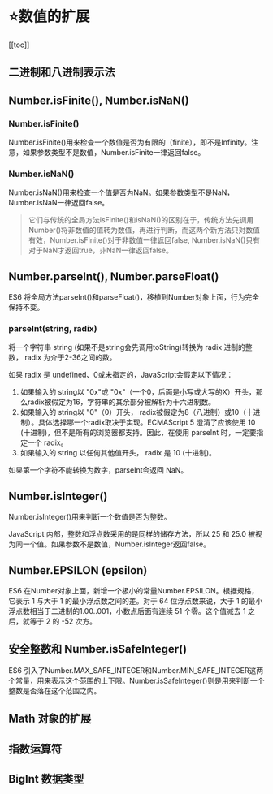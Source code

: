 # :star:数值的扩展
[[toc]]
## 二进制和八进制表示法
## Number.isFinite(), Number.isNaN()

### Number.isFinite()
Number.isFinite()用来检查一个数值是否为有限的（finite），即不是Infinity。注意，如果参数类型不是数值，Number.isFinite一律返回false。

### Number.isNaN()
Number.isNaN()用来检查一个值是否为NaN。如果参数类型不是NaN，Number.isNaN一律返回false。

>它们与传统的全局方法isFinite()和isNaN()的区别在于，传统方法先调用Number()将非数值的值转为数值，再进行判断，而这两个新方法只对数值有效，Number.isFinite()对于非数值一律返回false, Number.isNaN()只有对于NaN才返回true，非NaN一律返回false。

## Number.parseInt(), Number.parseFloat()
ES6 将全局方法parseInt()和parseFloat()，移植到Number对象上面，行为完全保持不变。

### parseInt(string, radix)
将一个字符串 string (如果不是string会先调用toString)转换为 radix 进制的整数， radix 为介于2-36之间的数。

如果 radix 是 undefined、0或未指定的，JavaScript会假定以下情况：

1. 如果输入的 string以 "0x"或 "0x"（一个0，后面是小写或大写的X）开头，那么radix被假定为16，字符串的其余部分被解析为十六进制数。
2. 如果输入的 string以 "0"（0）开头， radix被假定为8（八进制）或10（十进制）。具体选择哪一个radix取决于实现。ECMAScript 5 澄清了应该使用 10 (十进制)，但不是所有的浏览器都支持。因此，在使用 parseInt 时，一定要指定一个 radix。
3. 如果输入的 string 以任何其他值开头， radix 是 10 (十进制)。

如果第一个字符不能转换为数字，parseInt会返回 NaN。

## Number.isInteger()
Number.isInteger()用来判断一个数值是否为整数。

JavaScript 内部，整数和浮点数采用的是同样的储存方法，所以 25 和 25.0 被视为同一个值。如果参数不是数值，Number.isInteger返回false。

## Number.EPSILON (epsilon)
ES6 在Number对象上面，新增一个极小的常量Number.EPSILON。根据规格，它表示 1 与大于 1 的最小浮点数之间的差。对于 64 位浮点数来说，大于 1 的最小浮点数相当于二进制的1.00..001，小数点后面有连续 51 个零。这个值减去 1 之后，就等于 2 的 -52 次方。

## 安全整数和 Number.isSafeInteger()
ES6 引入了Number.MAX_SAFE_INTEGER和Number.MIN_SAFE_INTEGER这两个常量，用来表示这个范围的上下限。Number.isSafeInteger()则是用来判断一个整数是否落在这个范围之内。

## Math 对象的扩展
## 指数运算符
## BigInt 数据类型
